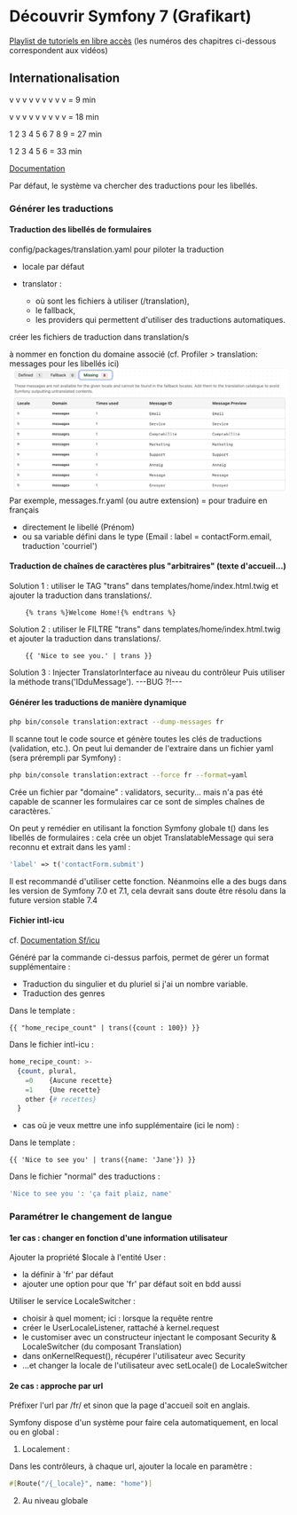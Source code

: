 # Découvrir Symfony 7 (Grafikart)

[Playlist de tutoriels en libre accès](https://www.youtube.com/playlist?list=PLjwdMgw5TTLXuvlGqP18gbJCYVg7y6Fig) (les numéros des chapitres ci-dessous correspondent aux vidéos)

## Internationalisation

v v v v v v v v v   = 9 min

v v v v v v v v v   = 18 min

1 2 3 4 5 6 7 8 9   = 27 min

1 2 3 4 5 6         = 33 min

[Documentation](https://symfony.com/doc/current/translation.html)

Par défaut, le système va chercher des traductions pour les libellés.

### Générer les traductions

#### Traduction des libellés de formulaires

config/packages/translation.yaml pour piloter la traduction

- locale par défaut
- translator :

  - où sont les fichiers à utiliser (/translation),
  - le fallback,
  - les providers qui permettent d'utiliser des traductions automatiques.

créer les fichiers de traduction dans translation/s

à nommer en fonction du domaine associé (cf. Profiler > translation: messages pour les libellés ici)
<img src="Profiler1.png" alt="">
Par exemple, messages.fr.yaml (ou autre extension) = pour traduire en français

- directement le libellé (Prénom)
- ou sa variable défini dans le type (Email : label = contactForm.email, traduction 'courriel')

#### Traduction de chaînes de caractères plus "arbitraires" (texte d'accueil...)

Solution 1 : utiliser le TAG "trans" dans templates/home/index.html.twig et ajouter la traduction dans translations/.

```twig
    {% trans %}Welcome Home!{% endtrans %}
```

Solution 2 : utiliser le FILTRE "trans" dans templates/home/index.html.twig et ajouter la traduction dans translations/.

```twig
    {{ 'Nice to see you.' | trans }}
```

Solution 3 : Injecter TranslatorInterface au niveau du contrôleur
Puis utiliser la méthode trans('IDduMessage'). ---BUG ?!---

#### Générer les traductions de manière dynamique

```bash
php bin/console translation:extract --dump-messages fr
```

Il scanne tout le code source et génère toutes les clés de traductions (validation, etc.).
On peut lui demander de l'extraire dans un fichier yaml (sera prérempli par Symfony) :

```bash
php bin/console translation:extract --force fr --format=yaml
```

Crée un fichier par "domaine" : validators, security... mais n'a pas été capable de scanner les formulaires car ce sont de simples chaînes de caractères.`

On peut y remédier en utilisant la fonction Symfony globale t() dans les libellés de formulaires : cela crée un objet TranslatableMessage qui sera reconnu et extrait dans les yaml :

```php
'label' => t('contactForm.submit')
```

Il est recommandé d'utiliser cette fonction. Néanmoins elle a des bugs dans les version de Symfony 7.0 et 7.1, cela devrait sans doute être résolu dans la future version stable 7.4

#### Fichier intl-icu

cf. [Documentation Sf/icu](https://symfony.com/doc/current/reference/formats/message_format.html)

Généré par la commande ci-dessus parfois, permet de gérer un format supplémentaire :

- Traduction du singulier et du pluriel si j'ai un nombre variable.
- Traduction des genres

Dans le template :

```twig
{{ "home_recipe_count" | trans({count : 100}) }}
````

Dans le fichier intl-icu :

```php
home_recipe_count: >-
  {count, plural,
    =0    {Aucune recette}
    =1    {Une recette}
    other {# recettes}
  }
```

- cas où je veux mettre une info supplémentaire (ici le nom) :

Dans le template :

```twig
{{ 'Nice to see you' | trans({name: 'Jane'}) }}
````

Dans le fichier "normal" des traductions :

```php
'Nice to see you ': 'ça fait plaiz, name'
```

### Paramétrer le changement de langue

#### 1er cas : changer en fonction d'une information utilisateur

Ajouter la propriété $locale à l'entité User :

- la définir à 'fr' par défaut
- ajouter une option pour que 'fr' par défaut soit en bdd aussi

Utiliser le service LocaleSwitcher :

- choisir à quel moment; ici : lorsque la requête rentre
- créer le UserLocaleListener, rattaché à kernel.request
- le customiser avec un constructeur injectant le composant Security & LocaleSwitcher (du composant Translation)
- dans onKernelRequest(), récupérer l'utilisateur avec Security
- ...et changer la locale de l'utilisateur avec setLocale() de LocaleSwitcher

#### 2e cas : approche par url

Préfixer l'url par /fr/ et sinon que la page d'accueil soit en anglais.

Symfony dispose d'un système pour faire cela automatiquement, en local ou en global :

1. Localement :

Dans les contrôleurs, à chaque url, ajouter la locale en paramètre :

```php
#[Route("/{_locale}", name: "home")]
```

2. Au niveau globale

